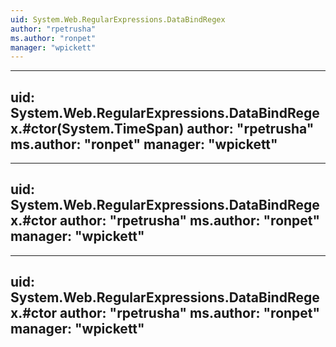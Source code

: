 ```yaml
---
uid: System.Web.RegularExpressions.DataBindRegex
author: "rpetrusha"
ms.author: "ronpet"
manager: "wpickett"
---
```


---
uid: System.Web.RegularExpressions.DataBindRegex.#ctor(System.TimeSpan)
author: "rpetrusha"
ms.author: "ronpet"
manager: "wpickett"
---

---
uid: System.Web.RegularExpressions.DataBindRegex.#ctor
author: "rpetrusha"
ms.author: "ronpet"
manager: "wpickett"
---

---
uid: System.Web.RegularExpressions.DataBindRegex.#ctor
author: "rpetrusha"
ms.author: "ronpet"
manager: "wpickett"
---
